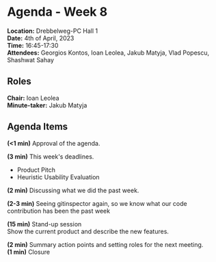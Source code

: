# Agenda - Week 8  
**Location:** Drebbelweg-PC Hall 1  
**Date:** 4th of April, 2023  
**Time:** 16:45-17:30  
**Attendees:** Georgios Kontos, Ioan Leolea, Jakub Matyja, Vlad Popescu, Shashwat Sahay  

## Roles
**Chair:** Ioan Leolea  
**Minute-taker:** Jakub Matyja  


## Agenda Items

**(<1 min)** Approval of the agenda.  

**(3 min)** This week's deadlines.  
- Product Pitch
- Heuristic Usability Evaluation

**(2 min)** Discussing what we did the past week.  

**(2-3 min)** Seeing gitinspector again, so we know what our code contribution has been the past week

**(15 min)** Stand-up session  
Show the current product and describe the new features.  

**(2 min)** Summary action points and setting roles for the next meeting.  
**(1 min)**	Closure
